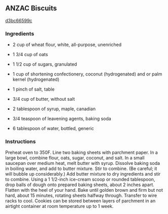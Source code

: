 ## ANZAC Biscuits

[d3bc66599c](http://www.epicurious.com/recipes/food/views/anzac-biscuits-389290)

### Ingredients

 - 2 cup of wheat flour, white, all-purpose, unenriched

 - 1 3/4 cup of oats

 - 1 1/2 cup of sugars, granulated

 - 1 cup of shortening confectionery, coconut (hydrogenated) and or palm kernel (hydrogenated)

 - 1 pinch of salt, table

 - 3/4 cup of butter, without salt

 - 2 tablespoon of syrup, maple, canadian

 - 3/4 teaspoon of leavening agents, baking soda

 - 6 tablespoon of water, bottled, generic

### Instructions

Preheat oven to 350F. Line two baking sheets with parchment paper. In a large bowl, combine flour, oats, sugar, coconut, and salt. In a small saucepan over medium heat, melt butter with syrup. Dissolve baking soda in boiling water, and add to butter mixture. Stir to combine. (Be careful; it will bubble up considerably.) Add butter mixture to dry ingredients and stir to combine. Using a 1 1/2-inch ice-cream scoop or rounded tablespoon, drop balls of dough onto prepared baking sheets, about 2 inches apart. Flatten with the heel of your hand. Bake until golden brown and firm but not hard, about 15 minutes, rotating sheets halfway through. Transfer to wire racks to cool. Cookies can be stored between layers of parchment in an airtight container at room temperature up to 1 week.